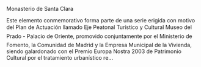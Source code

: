 Monasterio de Santa Clara 

Este elemento conmemorativo forma parte de una serie erigida con motivo del Plan de Actuación llamado Eje Peatonal Turístico y Cultural Museo del Prado - Palacio de Oriente, promovido conjuntamente por el Ministerio de Fomento, la Comunidad de Madrid y la Empresa Municipal de la Vivienda, siendo galardonado con el Premio Europa Nostra 2003 de Patrimonio Cultural por el tratamiento urbanístico re... 